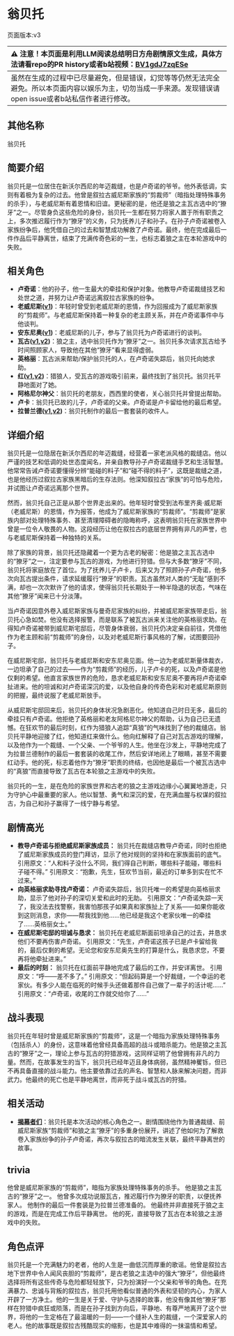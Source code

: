 # 翁贝托
页面版本:v3
 

| :warning: 注意！本页面是利用LLM阅读总结明日方舟剧情原文生成，具体方法请看repo的PR history或者b站视频：[BV1gdJ7zqESe](https://www.bilibili.com/video/BV1gdJ7zqESe/)         |
|:----------------------------|
| 虽然在生成的过程中已尽量避免，但是错误，幻觉等等仍然无法完全避免。所以本页面内容以娱乐为主，切勿当成一手来源。发现错误请open issue或者b站私信作者进行修改。|



## 其他名称
翁贝托
## 简要介绍
翁贝托是一位居住在新沃尔西尼的年迈裁缝，也是卢奇诺的爷爷。他外表低调，实则有着极为复杂的过去。他曾是叙拉古威尼斯家族的“剪裁师”（暗指处理特殊事务的杀手），与老威尼斯有着恩情和旧谊。更秘密的是，他还是狼之主瓦古选中的“獠牙”之一。尽管身负这些危险的身份，翁贝托一生都在努力将家人置于所有职责之上，多次推迟履行作为“獠牙”的义务，只为抚养儿子和孙子。在孙子卢奇诺被卷入家族纷争后，他凭借自己的过去和智慧成功解救了卢奇诺。最终，他在完成最后一件作品后平静离世，结束了充满传奇色彩的一生，也标志着狼之主在本轮游戏中的失败。
## 相关角色
-   **卢奇诺**：他的孙子，他一生最大的牵挂和保护对象。他教导卢奇诺裁缝技艺和处世之道，并努力让卢奇诺远离叙拉古家族的纷争。
-   **老威尼斯([v1](../chars/extended_char_lao_wei_ni_si.md))**：年轻时曾受到老威尼斯的恩情，作为回报成为了威尼斯家族的“剪裁师”。与老威尼斯保持着一种复杂的老主顾关系，并在卢奇诺事件中与他谈判。
-   **安东尼奥([v1](../chars/extended_char_an_dong_ni_ao.md))**：老威尼斯的儿子，参与了翁贝托为卢奇诺进行的谈判。
-   **瓦古([v1](../chars/extended_char_wa_gu.md),[v2](extended_char_wa_gu.md))**：狼之主，选中翁贝托作为“獠牙”之一。翁贝托多次请求瓦古给予时间照顾家人，导致他在其他“獠牙”看来显得虚弱。
-   **英格丽**：瓦古派来帮助/保护翁贝托的人，在卢奇诺失踪后，翁贝托向她求助。
-   **红([v1](../chars/char_144_red.md),[v2](char_144_red.md))**：猎狼人，受瓦古的游戏吸引前来，最终找到了翁贝托。翁贝托平静地面对了她。
-   **阿格尼尔神父**：翁贝托的老朋友，西西里的使者，关心翁贝托并曾提出帮助。
-   **卢卡**：翁贝托已故的儿子，卢奇诺的父亲。卢奇诺是卢卡留给他的最后希望。
-   **拉普兰德([v1](../chars/char_140_whitew.md),[v2](char_140_whitew.md))**：翁贝托制作的最后一套套装的收件人。
## 详细介绍
翁贝托是一位隐居在新沃尔西尼的年迈裁缝，经营着一家老派风格的裁缝店。他以严谨的技艺和低调的处世态度闻名，并亲自教导孙子卢奇诺裁缝手艺和生活智慧。他常常告诫卢奇诺要懂得分辨“能碰的料子”和“碰不得的料子”，这既是裁缝之道，也是他经历过叙拉古家族黑暗后的生存法则。他深知叙拉古“家族”的可怕与危险，并试图让卢奇诺远离那个世界。

然而，翁贝托自己正是从那个世界走出来的。他年轻时曾受到法布里齐奥·威尼斯（老威尼斯）的恩情，作为报答，他成为了威尼斯家族的“剪裁师”。“剪裁师”是家族内部对处理特殊事务、甚至清理障碍者的隐晦称呼，这表明翁贝托在家族世界中曾是一位令人敬畏的人物。这段经历让他在叙拉古的底层世界拥有非凡的声誉，也与老威尼斯保持着一种独特的关系。

除了家族的背景，翁贝托还隐藏着一个更为古老的秘密：他是狼之主瓦古选中的“獠牙”之一，注定要参与瓦古的游戏，为他进行狩猎。但与大多数“獠牙”不同，翁贝托将家庭放在了首位。为了抚养儿子卢卡，后来又为了照顾孙子卢奇诺，他多次向瓦古提出条件，请求延缓履行“獠牙”的职责。瓦古虽然对人类的“无耻”感到不满，却也一次次默许了他的请求，使得翁贝托长期处于一种半隐退的状态，气味在其他“獠牙”闻来已十分淡薄。

当卢奇诺因意外卷入威尼斯家族与曼奇尼家族的纠纷，并被威尼斯家族带走后，翁贝托心急如焚。他没有选择报警，而是联系了被瓦古派来关注他的英格丽求助。在得知卢奇诺被带到威尼斯宅邸后，尽管身体衰弱，翁贝托仍决定亲自前往，凭借他作为老主顾和前“剪裁师”的身份，以及对老威尼斯行事风格的了解，试图要回孙子。

在威尼斯宅邸，翁贝托与老威尼斯和安东尼奥见面。他一边为老威尼斯量体裁衣，一边坦承了自己的过去——作为“剪裁师”的经历，儿子卢卡的死，以及卢奇诺是他仅剩的希望。他直言家族世界的危险，恳求老威尼斯和安东尼奥不要再将卢奇诺牵扯进来。他的坦诚和对卢奇诺深沉的爱，以及他自身的传奇色彩和对老威尼斯原则的把握，最终说服了老威尼斯放手。

从威尼斯宅邸回来后，翁贝托的身体状况急剧恶化。他知道自己时日无多，最后的牵挂只有卢奇诺。他拒绝了英格丽和老友阿格尼尔神父的帮助，认为自己已无遗憾。在狂欢节的最后时刻，红作为猎狼人追踪“真狼”的气味找到了他的裁缝店。翁贝托平静地迎接了红，他知道红来做什么。他向红解释了自己对瓦古游戏的理解，以及他作为一个裁缝、一个父亲、一个爷爷的人生。他坐在沙发上，平静地完成了为拉普兰德制作的最后一套套装的收尾工作，然后安详地闭上了眼睛，甚至不需要红动手。他的死，标志着他作为“獠牙”职责的终结，也因他是最后一个被瓦古选中的“真狼”而直接导致了瓦古在本轮狼之主游戏中的失败。

翁贝托的一生，是在危险的家族世界和古老的狼之主游戏边缘小心翼翼地游走，只为守护心中最重要的家人。他以智慧、勇气和深沉的爱，在充满血腥与权谋的叙拉古，为自己和孙子赢得了一线宁静与希望。
## 剧情高光
*   **教导卢奇诺与拒绝威尼斯家族成员：** 翁贝托在裁缝店教导卢奇诺，同时也拒绝了威尼斯家族成员的登门拜访，显示了他对规则的坚持和在家族面前的底气。
    引用原文：“人和料子没什么不同，我们得自己判断，哪些料子能碰，哪些料子碰不得。”
    引用原文：“抱歉，先生，狂欢节当前，最近的订单多到实在忙不过来。”
*   **向英格丽求助寻找卢奇诺：** 卢奇诺失踪后，翁贝托唯一的希望是向英格丽求助，显示了他对孙子的深切关爱和此时的无助。
    引用原文：“卢奇诺失踪一天了，我没法去找警察，我害怕那孩子如果真和家族扯上了关系——如果你能收到这则消息，求你——帮我找到他......他已经是我这个老家伙唯一的牵挂了......英格丽女士。”
*   **在威尼斯宅邸的坦诚与恳求：** 翁贝托在老威尼斯面前坦承自己的过去，并恳求他们不要再伤害卢奇诺。
    引用原文：“先生，卢奇诺这孩子已是卢卡留给我的，最后仅剩的希望。无论您和安东尼奥先生的打算是什么，我恳求您，不要再将他牵扯进来。”
*   **最后的时刻：** 翁贝托在红面前平静地完成了最后的工作，并安详离世。
    引用原文：“呼——差不多了。”
    引用原文：“但起码算是一个好裁缝，一个幸运的老家伙。有多少人能在临死的时候手头还做着那件自己做了一辈子的活计呢......”
    引用原文：“卢奇诺，收尾的工作就交给你了......”
## 战斗表现
翁贝托在年轻时曾是威尼斯家族的“剪裁师”，这是一个暗指为家族处理特殊事务（包括杀人）的身份，这意味着他曾经具备高超的战斗或暗杀能力。他是狼之主瓦古的“獠牙”之一，理论上参与瓦古的狩猎游戏，这同样证明了他曾拥有非凡的力量。然而，在故事发生的当下，翁贝托已经年迈且身体病弱，虽然精神矍铄，但已不再具备直接的战斗能力。他主要依靠过去的声名、智慧和人脉来解决问题，而非武力。他最终的死亡也是平静地离世，而非死于战斗或瓦古的狩猎。
## 相关活动
-   **[揭幕者们](../stories/act38side.md)**：翁贝托是本次活动的核心角色之一。剧情围绕他作为普通裁缝、前威尼斯家族“剪裁师”和狼之主“獠牙”的多重身份展开，讲述了他如何为了解救卷入家族纷争的孙子卢奇诺，再次与叙拉古的暗流发生关联，最终平静离世的故事。
## trivia
他曾是威尼斯家族的“剪裁师”，暗指为家族处理特殊事务的杀手。
他是狼之主瓦古的“獠牙”之一。
他曾多次成功说服瓦古，推迟履行作为獠牙的职责，以便抚养家人。
他制作的最后一件套装是为拉普兰德准备的。
他最终并非直接死于狼之主的游戏，而是在完成工作后平静离世。
他的死，直接导致了瓦古在本轮狼之主游戏中的失败。
## 角色点评
翁贝托是一个充满魅力的老者，他的人生是一曲低沉而厚重的歌谣。他曾是叙拉古地下世界中令人闻风丧胆的“剪裁师”，是古老狼之主选中的强大“獠牙”，但他最终选择将所有这些传奇与危险都轻轻放下，只为扮演好一个父亲和爷爷的角色。在充满暴力、忠诚与背叛的叙拉古，翁贝托用他看似普通的外表和坚韧的内心，为家人开辟了一方净土。他的一生是关于爱、守护与选择的故事，他没有像其他“獠牙”那样在狩猎中疯狂或陨落，而是在孙子找到方向后，平静地、有尊严地离开了这个世界，将他的一生定格在了最温暖的一刻——一个缝补人生的裁缝，一个深爱家人的老人。他的故事既是叙拉古残酷现实的缩影，也是其中难得的一抹温情和希望。